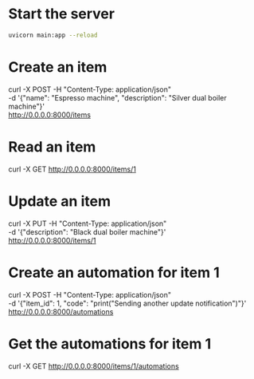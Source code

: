 # Start the server

```bash
uvicorn main:app --reload
```

# Create an item

curl -X POST -H "Content-Type: application/json" \
 -d '{"name": "Espresso machine", "description": "Silver dual boiler machine"}' \
 http://0.0.0.0:8000/items

# Read an item

curl -X GET http://0.0.0.0:8000/items/1

# Update an item

curl -X PUT -H "Content-Type: application/json" \
 -d '{"description": "Black dual boiler machine"}' \
 http://0.0.0.0:8000/items/1

# Create an automation for item 1

curl -X POST -H "Content-Type: application/json" \
 -d '{"item_id": 1, "code": "print(\"Sending another update notification\")"}' \
 http://0.0.0.0:8000/automations

# Get the automations for item 1

curl -X GET http://0.0.0.0:8000/items/1/automations

